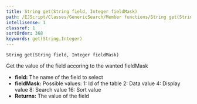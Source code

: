 ```yaml
---
title: String get(String field, Integer fieldMask)
path: /EJScript/Classes/GenericSearch/Member functions/String get(String field, Integer fieldMask)
intellisense: 1
classref: 1
sortOrder: 368
keywords: get(String,Integer)
---
```



    String get(String field, Integer fieldMask)
    

Get the value of the field accoring to the wanted fieldMask


* **field:** The name of the field to select
* **fieldMask:** Possible values:
1: Id of the table
2: Data value
4: Display value
8: Search value
16: Sort value
* **Returns:** The value of the field


